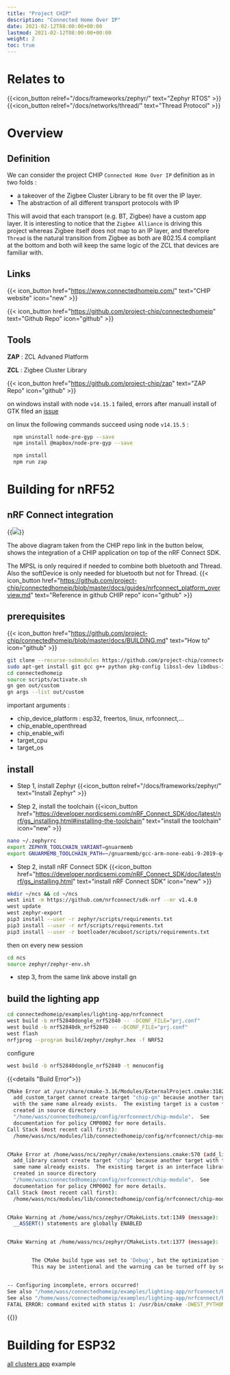 ```yaml
---
title: "Project CHIP"
description: "Connected Home Over IP"
date: 2021-02-12T08:00:00+00:00
lastmod: 2021-02-12T08:00:00+00:00
weight: 2
toc: true
---
```

# Relates to
{{<icon_button relref="/docs/frameworks/zephyr/" text="Zephyr RTOS" >}}
{{<icon_button relref="/docs/networks/thread/" text="Thread Protocol" >}}
# Overview
## Definition

We can consider the project CHIP `Connected Home Over IP` definition as in two folds :
* a takeover of the Zigbee Cluster Library to be fit over the IP layer.
* The abstraction of all different transport protocols with IP

This will avoid that each transport (e.g. BT, Zigbee) have a custom app layer. It is interesting to notice that the `Zigbee Alliance` is driving this project whereas Zigbee itself does not map to an IP layer, and therefore `Thread` is the natural transition from Zigbee as both are 802.15.4 compliant at the bottom and both will keep the same logic of the ZCL that devices are familiar with.

## Links

{{< icon_button href="https://www.connectedhomeip.com/" text="CHIP website" icon="new" >}}

{{< icon_button href="https://github.com/project-chip/connectedhomeip" text="Github Repo" icon="github" >}}

## Tools

**ZAP** : ZCL Advaned Platform

**ZCL** : Zigbee Cluster Library

{{< icon_button href="https://github.com/project-chip/zap" text="ZAP Repo" icon="github" >}}

on windows install with node `v14.15.1` failed, errors after manuall install of GTK filed an [issue](https://github.com/project-chip/zap/issues/101)

on linux the following commands succeed using node `v14.15.5` :

```bash
  npm uninstall node-pre-gyp --save
  npm install @mapbox/node-pre-gyp --save

  npm install
  npm run zap
```



# Building for nRF52
## nRF Connect integration
{{<image src="/images/thread_sensortag/chip_nrfconnect_overview_simplified.svg" >}}

The above diagram taken from the CHIP repo link in the button below, shows the integration of a CHIP application on top of the nRF Connect SDK.

The MPSL is only required if needed to combine both bluetooth and Thread. Also the softDevice is only needed for bluetooth but not for Thread.
{{< icon_button href="https://github.com/project-chip/connectedhomeip/blob/master/docs/guides/nrfconnect_platform_overview.md" text="Reference in github CHIP repo" icon="github" >}}

## prerequisites
{{< icon_button href="https://github.com/project-chip/connectedhomeip/blob/master/docs/BUILDING.md" text="How to" icon="github" >}}

```bash
git clone --recurse-submodules https://github.com/project-chip/connectedhomeip.git
sudo apt-get install git gcc g++ python pkg-config libssl-dev libdbus-1-dev libglib2.0-dev libavahi-client-dev ninja-build python3-venv python3-dev unzip
cd connectedhomeip
source scripts/activate.sh
gn gen out/custom
gn args --list out/custom
```
important arguments :
* chip_device_platform : esp32, freertos, linux, nrfconnect,...
* chip_enable_openthread
* chip_enable_wifi
* target_cpu
* target_os

## install
* Step 1, install Zephyr
{{<icon_button relref="/docs/frameworks/zephyr/" text="Install Zephyr"  >}}

* Step 2, install the toolchain
{{<icon_button href="https://developer.nordicsemi.com/nRF_Connect_SDK/doc/latest/nrf/gs_installing.html#installing-the-toolchain" text="install the toolchain" icon="new" >}}

```bash
nano ~/.zephyrrc
export ZEPHYR_TOOLCHAIN_VARIANT=gnuarmemb
export GNUARMEMB_TOOLCHAIN_PATH=~/gnuarmemb/gcc-arm-none-eabi-9-2019-q4-major/
```

* Step 2, install nRF Connect SDK
{{<icon_button href="https://developer.nordicsemi.com/nRF_Connect_SDK/doc/latest/nrf/gs_installing.html" text="install nRF Connect SDK" icon="new" >}}

```bash
mkdir ~/ncs && cd ~/ncs
west init -m https://github.com/nrfconnect/sdk-nrf --mr v1.4.0
west update
west zephyr-export
pip3 install --user -r zephyr/scripts/requirements.txt
pip3 install --user -r nrf/scripts/requirements.txt
pip3 install --user -r bootloader/mcuboot/scripts/requirements.txt
```
then on every new session
```bash
cd ncs
source zephyr/zephyr-env.sh
```
* step 3, from the same link above install gn

## build the lighting app

```bash
cd connectedhomeip/examples/lighting-app/nrfconnect
west build -b nrf52840dongle_nrf52840 -- -DCONF_FILE="prj.conf"
west build -b nrf52840dk_nrf52840 -- -DCONF_FILE="prj.conf"
west flash
nrfjprog --program build/zephyr/zephyr.hex -f NRF52
```
configure
```bash
west build -b nrf52840dongle_nrf52840 -t menuconfig
```
{{<details "Build Error">}}
```bash
CMake Error at /usr/share/cmake-3.16/Modules/ExternalProject.cmake:3182 (add_custom_target):
  add_custom_target cannot create target "chip-gn" because another target
  with the same name already exists.  The existing target is a custom target
  created in source directory
  "/home/wass/connectedhomeip/config/nrfconnect/chip-module".  See
  documentation for policy CMP0002 for more details.
Call Stack (most recent call first):
  /home/wass/ncs/modules/lib/connectedhomeip/config/nrfconnect/chip-module/CMakeLists.txt:244 (ExternalProject_Add)


CMake Error at /home/wass/ncs/zephyr/cmake/extensions.cmake:570 (add_library):
  add_library cannot create target "chip" because another target with the
  same name already exists.  The existing target is an interface library
  created in source directory
  "/home/wass/connectedhomeip/config/nrfconnect/chip-module".  See
  documentation for policy CMP0002 for more details.
Call Stack (most recent call first):
  /home/wass/ncs/modules/lib/connectedhomeip/config/nrfconnect/chip-module/CMakeLists.txt:268 (zephyr_interface_library_named)


CMake Warning at /home/wass/ncs/zephyr/CMakeLists.txt:1349 (message):
  __ASSERT() statements are globally ENABLED


CMake Warning at /home/wass/ncs/zephyr/CMakeLists.txt:1377 (message):


        The CMake build type was set to 'Debug', but the optimization flag was set to '-Os'.
        This may be intentional and the warning can be turned off by setting the CMake variable 'NO_BUILD_TYPE_WARNING'


-- Configuring incomplete, errors occurred!
See also "/home/wass/connectedhomeip/examples/lighting-app/nrfconnect/build/CMakeFiles/CMakeOutput.log".
See also "/home/wass/connectedhomeip/examples/lighting-app/nrfconnect/build/CMakeFiles/CMakeError.log".
FATAL ERROR: command exited with status 1: /usr/bin/cmake -DWEST_PYTHON=/usr/bin/python3 -B/home/wass/connectedhomeip/examples/lighting-app/nrfconnect/build -S/home/wass/connectedhomeip/examples/lighting-app/nrfconnect -GNinja -DBOARD=nrf52840dongle_nrf52840
```
{{</details>}}

# Building for ESP32

[all clusters app](https://github.com/project-chip/connectedhomeip/tree/master/examples/all-clusters-app/esp32) example
